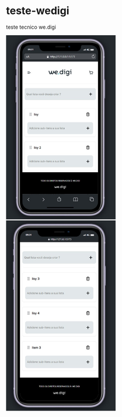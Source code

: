 # teste-wedigi
teste tecnico we.digi
<div>
<img src="https://github.com/albertohf/teste-wedigi/blob/master/public/Screenshot_3.jpg" width="300"/>
<img src="https://github.com/albertohf/teste-wedigi/blob/master/public/Screenshot_2.jpg" width="300"/>
</div>

